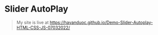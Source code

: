 # Slider AutoPlay
> My site is live at https://havanduoc.github.io/Demo-Slider-Autoplay-HTML-CSS-JS-07032022/

